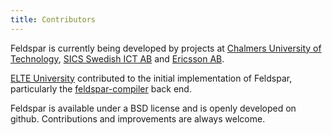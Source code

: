 ```yaml
---
title: Contributors
---
```


Feldspar is currently being developed by projects at [Chalmers University of Technology](http://wiki.portal.chalmers.se/cse/pmwiki.php/FP/FP), [SICS Swedish ICT AB](http://www.sics.se) and [Ericsson AB](http://www.ericsson.com).

[ELTE University](http://www.elte.hu/en/) contributed to the initial implementation of Feldspar, particularly the [feldspar-compiler](http://hackage.haskell.org/package/feldspar-compiler) back end.

Feldspar is available under a BSD license and is openly developed on github. Contributions and improvements are always welcome.


